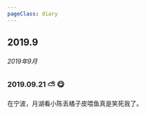 ```yaml
---
pageClass: diary
---
```


## 2019.9
###### 2019年9月

<base-lock />
<base-hide-password />

### 2019.09.21 ⛅️ 😋
在宁波，月湖看小陈丢橘子皮喂鱼真是笑死我了。
